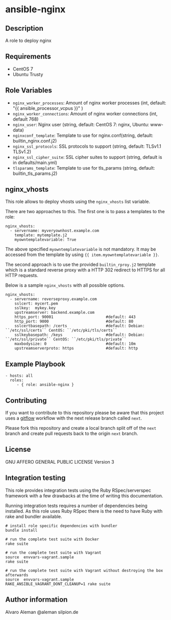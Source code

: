# ansible-nginx

## Description

A role to deploy nginx

## Requirements

* CentOS 7
* Ubuntu Trusty


## Role Variables

* ``nginx_worker_processes``: Amount of nginx worker processes (int, default: "{{ ansible_processor_vcpus }}" )
* ``nginx_worker_connections``: Amount of nginx worker connections (int, default 768)
* ``nginx_user``: Nginx user (string, default: CentOS 7: nginx, Ubuntu: www-data)
* ``nginxconf_template``: Template to use for nginx.conf(string, default: builtin_nginx.conf.j2)
* ``nginx_ssl_protocols``: SSL protocols to support (string, default: TLSv1.1 TLSv1.2)
* ``nginx_ssl_cipher_suite``: SSL cipher suites to support (string, default is in defaults/main.yml)
* ``tlsparams_template``: Template to use for tls_params (string, default: builtin_tls_params.j2)

## nginx_vhosts

This role allows to deploy vhosts using the ``nginx_vhosts`` list variable.

There are two approaches to this. The first one is to pass a templates to the role:

    nginx_vhosts:
      - servername: myveryownhost.example.com
        template: mytemplate.j2
        myowntemplatevariable: True

The above specified ``myowntemplatevariable`` is not mandatory. It may be accessed
from the template by using ``{{ item.myowntemplatevariable }}``.

The second approach is to use the provided ``builtin_rproy.j2`` template which is
a standard reverse proxy with a HTTP 302 redirect to HTTPS for all HTTP requests.

Below is a sample ``nginx_vhosts`` with all possible options.

    nginx_vhosts:
      - servername: reverseproxy.example.com
        sslcert: mycert.pem
        sslkey:  mykey.key
        upstreamserver: backend.example.com
        https_port: 90001                       #default: 443
        http_port: 9000                         #default: 80
        sslcertbasepath: /certs                 #default: Debian: ``/etc/ssl/certs`` CentOS: ``/etc/pki/tls/certs``
        sslkeybasepath: /keys                   #default: Debian: ``/etc/ssl/private`` CentOS: ``/etc/pki/tls/private``
        maxbodysize: 0                          #default: 10m
        upstreamserverproto: https              #default: http

## Example Playbook

    - hosts: all
      roles:
         - { role: ansible-nginx }

## Contributing

If you want to contribute to this repository please be aware that this
project uses a [gitflow](http://nvie.com/posts/a-successful-git-branching-model/)
workflow with the next release branch called ``next``.

Please fork this repository and create a local branch split off of the ``next``
branch and create pull requests back to the origin ``next`` branch.

## License

GNU AFFERO GENERAL PUBLIC LICENSE Version 3

## Integration testing

This role provides integration tests using the Ruby RSpec/serverspec framework
with a few drawbacks at the time of writing this documentation.

Running integration tests requires a number of dependencies being
installed. As this role uses Ruby RSpec there is the need to have
Ruby with rake and bundler available.

    # install role specific dependencies with bundler
    bundle install

<!-- -->

    # run the complete test suite with Docker
    rake suite

<!-- -->

    # run the complete test suite with Vagrant
    source  envvars-vagrant.sample
    rake suite

    # run the complete test suite with Vagrant without destroying the box afterwards
    source  envvars-vagrant.sample
    RAKE_ANSIBLE_VAGRANT_DONT_CLEANUP=1 rake suite


## Author information

Alvaro Aleman @aleman silpion.de


<!-- vim: set nofen ts=4 sw=4 et: -->
